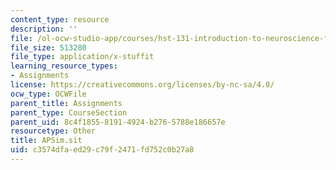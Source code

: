 ```yaml
---
content_type: resource
description: ''
file: /ol-ocw-studio-app/courses/hst-131-introduction-to-neuroscience-fall-2005/c3574dfaed29c79f2471fd752c0b27a8_APSim.sit
file_size: 513280
file_type: application/x-stuffit
learning_resource_types:
- Assignments
license: https://creativecommons.org/licenses/by-nc-sa/4.0/
ocw_type: OCWFile
parent_title: Assignments
parent_type: CourseSection
parent_uid: 8c4f1855-8191-4924-b276-5788e186657e
resourcetype: Other
title: APSim.sit
uid: c3574dfa-ed29-c79f-2471-fd752c0b27a8
---
```

